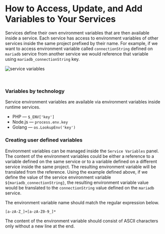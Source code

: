 # How to Access, Update, and Add Variables to Your Services

Services define their own environment variables that are then available
inside a service. Each service has access to environment variables of other services
inside the same project prefixed by their name. For example, if we want
to access environment variable called `connectionString` defined on `mariadb` service
from another service we would reference that variable using `mariadb_connectionString` key.


![service variables](/service-variables.png "service variables")


<br/>

### Variables by technology

Service environment variables are available via environment variables inside runtime services.

- PHP — `$_ENV['key']`
- Node.js — `process.env.key`
- Golang — `os.LookupEnv('key')`


### Creating user defined variables

Environment variables can be managed inside the `Service Variables` panel. The content of the environment
variables could be either a reference to a variable defined on the same service or to a variable defined on
a different service inside the same project. The resulting
environment variable will be translated from the reference. Using the example
defined above, if we define the value of the service environment variable
`${mariadb_connectionString}`, the resulting environment variable value would be
translated to the `connectionString` value defined on the `mariadb` service.

The environment variable name should match the regular expression  below.

```
[a-zA-Z_]+[a-zA-Z0-9_]*
```

The content of the environment variable should consist of ASCII characters only without a new line at the
end.
